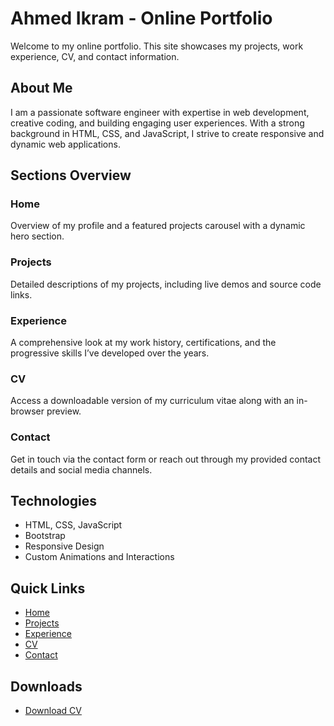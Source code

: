 # Ahmed Ikram - Online Portfolio

Welcome to my online portfolio. This site showcases my projects, work experience, CV, and contact information.

## About Me
I am a passionate software engineer with expertise in web development, creative coding, and building engaging user experiences. With a strong background in HTML, CSS, and JavaScript, I strive to create responsive and dynamic web applications.

## Sections Overview

### Home
Overview of my profile and a featured projects carousel with a dynamic hero section.

### Projects
Detailed descriptions of my projects, including live demos and source code links.

### Experience
A comprehensive look at my work history, certifications, and the progressive skills I’ve developed over the years.

### CV
Access a downloadable version of my curriculum vitae along with an in-browser preview.

### Contact
Get in touch via the contact form or reach out through my provided contact details and social media channels.

## Technologies
- HTML, CSS, JavaScript
- Bootstrap
- Responsive Design
- Custom Animations and Interactions

## Quick Links
- [Home](./html/index.html)
- [Projects](./html/projects.html)
- [Experience](./html/experience.html)
- [CV](./html/cv.html)
- [Contact](./html/contact.html)

## Downloads
- [Download CV](/docs/CV.pdf)